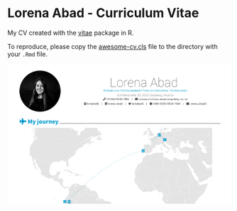 # Lorena Abad - Curriculum Vitae

My CV created with the [vitae](https://github.com/mitchelloharawild/vitae) package in R. 

To reproduce, please copy the [awesome-cv.cls](awesome-cv.cls) file to the directory with your `.Rmd` file.

[![CV](preview.png)](https://github.com/loreabad6/R-CV/blob/master/CV.pdf)
